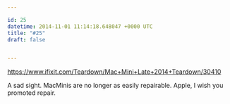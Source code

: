 ```yaml
---

id: 25
datetime: 2014-11-01 11:14:18.648047 +0000 UTC
title: "#25"
draft: false


---
```


https://www.ifixit.com/Teardown/Mac+Mini+Late+2014+Teardown/30410

A sad sight. MacMinis are no longer as easily repairable. Apple, I wish you promoted repair.
